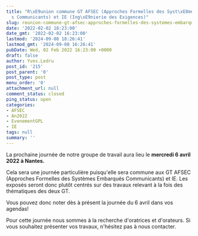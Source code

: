 ```yaml
---
title: "R\xE9union commune GT AFSEC (Approches Formelles des Syst\xE8mes Embarqu\xE9\
  s Communicants) et IE (Ing\xE9nierie des Exigences)"
slug: reunion-commune-gt-afsec-approches-formelles-des-systemes-embarques-communicants-et-ie-ingenierie-des-exigences
date: '2022-02-02 18:23:00'
date_gmt: '2022-02-02 16:23:00'
lastmod: '2024-09-08 18:26:41'
lastmod_gmt: '2024-09-08 16:26:41'
pubDate: Wed, 02 Feb 2022 16:23:00 +0000
draft: false
author: Yves.Ledru
post_id: '215'
post_parent: '0'
post_type: post
menu_order: '0'
attachment_url: null
comment_status: closed
ping_status: open
categories:
- AFSEC
- An2022
- EvenementGPL
- IE
tags: null
summary: ''
---
```


La prochaine journée de notre groupe de travail aura lieu le **mercredi 6 avril 2022 à Nantes.**

Cela sera une journée particulière puisqu'elle sera commune aux GT AFSEC (Approches Formelles des Systèmes Embarqués Communicants) et IE. Les exposés seront donc plutôt centrés sur des travaux relevant à la fois des thématiques des deux GT.

Vous pouvez donc noter dès à présent la journée du 6 avril dans vos agendas! 

Pour cette journée nous sommes à la recherche d'oratrices et d'orateurs. Si vous souhaitez présenter vos travaux, n'hésitez pas à nous contacter.
